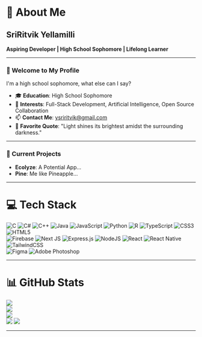 # 💫 About Me  
## SriRitvik Yellamilli  
**Aspiring Developer | High School Sophomore | Lifelong Learner**  

---

### 👋 Welcome to My Profile  

I'm a high school sophomore, what else can I say?  

- 🎓 **Education**: High School Sophomore  
- 🚀 **Interests**: Full-Stack Development, Artificial Intelligence, Open Source Collaboration  
- 📫 **Contact Me**: [ysriritvik@gmail.com](mailto:ysriritvik@gmail.com)  
- 🌟 **Favorite Quote**: "Light shines its brightest amidst the surrounding darkness."  

---

### 🎯 Current Projects  

- **Ecolyze**: A Potential App...
- **Pine**: Me like Pineapple...

---

# 💻 Tech Stack  

![C](https://img.shields.io/badge/c-%2300599C.svg?style=for-the-badge&logo=c&logoColor=white) 
![C#](https://img.shields.io/badge/c%23-%23239120.svg?style=for-the-badge&logo=csharp&logoColor=white) 
![C++](https://img.shields.io/badge/c++-%2300599C.svg?style=for-the-badge&logo=c%2B%2B&logoColor=white) 
![Java](https://img.shields.io/badge/java-%23ED8B00.svg?style=for-the-badge&logo=openjdk&logoColor=white) 
![JavaScript](https://img.shields.io/badge/javascript-%23323330.svg?style=for-the-badge&logo=javascript&logoColor=%23F7DF1E) 
![Python](https://img.shields.io/badge/python-3670A0?style=for-the-badge&logo=python&logoColor=ffdd54) 
![R](https://img.shields.io/badge/r-%23276DC3.svg?style=for-the-badge&logo=r&logoColor=white) 
![TypeScript](https://img.shields.io/badge/typescript-%23007ACC.svg?style=for-the-badge&logo=typescript&logoColor=white) 
![CSS3](https://img.shields.io/badge/css3-%231572B6.svg?style=for-the-badge&logo=css3&logoColor=white) 
![HTML5](https://img.shields.io/badge/html5-%23E34F26.svg?style=for-the-badge&logo=html5&logoColor=white)  
![Firebase](https://img.shields.io/badge/firebase-%23039BE5.svg?style=for-the-badge&logo=firebase) 
![Next JS](https://img.shields.io/badge/Next-black?style=for-the-badge&logo=next.js&logoColor=white) 
![Express.js](https://img.shields.io/badge/express.js-%23404d59.svg?style=for-the-badge&logo=express&logoColor=%2361DAFB) 
![NodeJS](https://img.shields.io/badge/node.js-6DA55F?style=for-the-badge&logo=node.js&logoColor=white) 
![React](https://img.shields.io/badge/react-%2320232a.svg?style=for-the-badge&logo=react&logoColor=%2361DAFB) 
![React Native](https://img.shields.io/badge/react_native-%2320232a.svg?style=for-the-badge&logo=react&logoColor=%2361DAFB) 
![TailwindCSS](https://img.shields.io/badge/tailwindcss-%2338B2AC.svg?style=for-the-badge&logo=tailwind-css&logoColor=white)  
![Figma](https://img.shields.io/badge/figma-%23F24E1E.svg?style=for-the-badge&logo=figma&logoColor=white) 
![Adobe Photoshop](https://img.shields.io/badge/adobe%20photoshop-%2331A8FF.svg?style=for-the-badge&logo=adobe%20photoshop&logoColor=white)  

---

# 📊 GitHub Stats  

![](https://github-readme-stats.vercel.app/api?username=SriRitvik-Yellamilli&theme=github_dark&hide_border=false&include_all_commits=false&count_private=false)  
![](https://github-readme-streak-stats.herokuapp.com/?user=SriRitvik-Yellamilli&theme=github_dark&hide_border=false)  
![](https://github-readme-stats.vercel.app/api/top-langs/?username=SriRitvik-Yellamilli&theme=github_dark&hide_border=false&include_all_commits=false&count_private=false&layout=compact)  
[![](https://visitcount.itsvg.in/api?id=SriRitvik-Yellamilli&icon=2&color=12)](https://visitcount.itsvg.in)
![](https://komarev.com/ghpvc/?username=SriRitvik-Yellamilli)

---
<!-- Proudly created with GPRM ( https://gprm.itsvg.in ) -->
